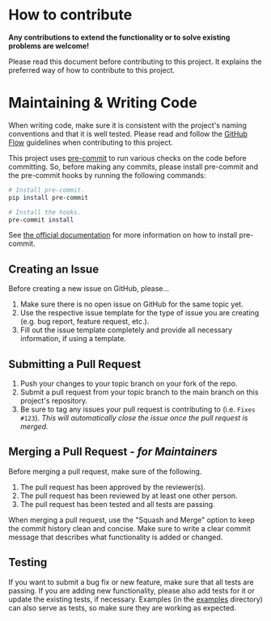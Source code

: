 # How to contribute

**Any contributions to extend the functionality or to solve existing problems are welcome!**

Please read this document before contributing to this project. It explains the preferred way of how to contribute to this project.

# Maintaining & Writing Code

When writing code, make sure it is consistent with the project's naming conventions and that it is well tested. Please read and follow the [GitHub Flow](https://docs.github.com/en/get-started/using-github/github-flow) guidelines when contributing to this project.

This project uses [pre-commit](https://pre-commit.com) to run various checks on the code before committing. So, before making any commits, please install pre-commit and the pre-commit hooks by running the following commands:

```bash
# Install pre-commit.
pip install pre-commit

# Install the hooks.
pre-commit install
```

See [the official documentation](https://pre-commit.com/#install) for more information on how to install pre-commit.

## Creating an Issue

Before creating a new issue on GitHub, please...

1. Make sure there is no open issue on GitHub for the same topic yet.
2. Use the respective issue template for the type of issue you are creating (e.g. bug report, feature request, etc.).
3. Fill out the issue template completely and provide all necessary information, if using a template.

## Submitting a Pull Request

1. Push your changes to your topic branch on your fork of the repo.
2. Submit a pull request from your topic branch to the main branch on this project's repository.
3. Be sure to tag any issues your pull request is contributing to (i.e. `Fixes #123`). _This will automatically close the issue once the pull request is merged._

## Merging a Pull Request - _for Maintainers_

Before merging a pull request, make sure of the following.

1. The pull request has been approved by the reviewer(s).
2. The pull request has been reviewed by at least one other person.
3. The pull request has been tested and all tests are passing.

When merging a pull request, use the "Squash and Merge" option to keep the commit history clean and concise. Make sure to write a clear commit message that describes what functionality is added or changed.

## Testing

If you want to submit a bug fix or new feature, make sure that all tests are passing. If you are adding new functionality, please also add tests for it or update the existing tests, if necessary. Examples (in the [examples](examples) directory) can also serve as tests, so make sure they are working as expected.
